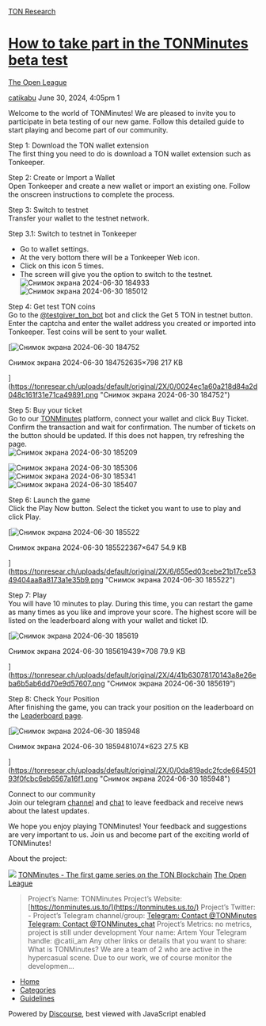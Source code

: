 [TON Research](/)

# [How to take part in the TONMinutes beta test](/t/how-to-take-part-in-the-tonminutes-beta-test/26511)

[The Open League](/c/the-open-league/56) 

    

[catikabu](https://tonresear.ch/u/catikabu)   June 30, 2024, 4:05pm  1

Welcome to the world of TONMinutes! We are pleased to invite you to participate in beta testing of our new game. Follow this detailed guide to start playing and become part of our community.

Step 1: Download the TON wallet extension  
The first thing you need to do is download a TON wallet extension such as Tonkeeper.

Step 2: Create or Import a Wallet  
Open Tonkeeper and create a new wallet or import an existing one. Follow the onscreen instructions to complete the process.

Step 3: Switch to testnet  
Transfer your wallet to the testnet network.

Step 3.1: Switch to testnet in Tonkeeper

*   Go to wallet settings.
*   At the very bottom there will be a Tonkeeper Web icon.
*   Click on this icon 5 times.
*   The screen will give you the option to switch to the testnet.  
    ![Снимок экрана 2024-06-30 184933](https://tonresear.ch/uploads/default/original/2X/8/8aaf6988a243eb3c59108b37152ce4990b7c7a21.png)  
    ![Снимок экрана 2024-06-30 185012](https://tonresear.ch/uploads/default/original/2X/1/1fbc331a16f0ddc6e824c4e2bc576be7bc17bc6a.png)

Step 4: Get test TON coins  
Go to the [@testgiver\_ton\_bot](https://t.me/testgiver_ton_bot) bot and click the Get 5 TON in testnet button. Enter the captcha and enter the wallet address you created or imported into Tonkeeper. Test coins will be sent to your wallet.  

[![Снимок экрана 2024-06-30 184752](https://tonresear.ch/uploads/default/optimized/2X/0/0024ec1a60a218d84a2d048c161f31e71ca49891_2_397x500.png)

Снимок экрана 2024-06-30 184752635×798 217 KB

](https://tonresear.ch/uploads/default/original/2X/0/0024ec1a60a218d84a2d048c161f31e71ca49891.png "Снимок экрана 2024-06-30 184752")

Step 5: Buy your ticket  
Go to our [TONMinutes](https://tonminutes.us.to/tournament-detail/1) platform, connect your wallet and click Buy Ticket. Confirm the transaction and wait for confirmation. The number of tickets on the button should be updated. If this does not happen, try refreshing the page.  
![Снимок экрана 2024-06-30 185209](https://tonresear.ch/uploads/default/original/2X/e/eb670833d2b5b9d0244520b3e82f8f2a2af66740.png)

![Снимок экрана 2024-06-30 185306](https://tonresear.ch/uploads/default/original/2X/8/8eee56796d07b0788d99b7466aefeb323eef15b7.png)  
![Снимок экрана 2024-06-30 185341](https://tonresear.ch/uploads/default/original/2X/2/29160230b2bb78376349992f22930e533d491ee4.png)  
![Снимок экрана 2024-06-30 185407](https://tonresear.ch/uploads/default/original/2X/8/85752e91c546ec96b13ce88ed02fefab38d67a2f.png)

Step 6: Launch the game  
Click the Play Now button. Select the ticket you want to use to play and click Play.  

[![Снимок экрана 2024-06-30 185522](https://tonresear.ch/uploads/default/optimized/2X/6/655ed03cebe21b17ce5349404aa8a8173a1e35b9_2_283x500.png)

Снимок экрана 2024-06-30 185522367×647 54.9 KB

](https://tonresear.ch/uploads/default/original/2X/6/655ed03cebe21b17ce5349404aa8a8173a1e35b9.png "Снимок экрана 2024-06-30 185522")

Step 7: Play  
You will have 10 minutes to play. During this time, you can restart the game as many times as you like and improve your score. The highest score will be listed on the leaderboard along with your wallet and ticket ID.  

[![Снимок экрана 2024-06-30 185619](https://tonresear.ch/uploads/default/optimized/2X/4/41b63078170143a8e26eba6b5ab6dd70e9d57607_2_310x500.png)

Снимок экрана 2024-06-30 185619439×708 79.9 KB

](https://tonresear.ch/uploads/default/original/2X/4/41b63078170143a8e26eba6b5ab6dd70e9d57607.png "Снимок экрана 2024-06-30 185619")

Step 8: Check Your Position  
After finishing the game, you can track your position on the leaderboard on the [Leaderboard page](https://tonminutes.us.to/leaderboard/1).  

[![Снимок экрана 2024-06-30 185948](https://tonresear.ch/uploads/default/optimized/2X/0/0da819adc2fcde66450193f0fcbc6eb6567a16f1_2_690x400.png)

Снимок экрана 2024-06-30 1859481074×623 27.5 KB

](https://tonresear.ch/uploads/default/original/2X/0/0da819adc2fcde66450193f0fcbc6eb6567a16f1.png "Снимок экрана 2024-06-30 185948")

Connect to our community  
Join our telegram [channel](https://t.me/TONMinutes) and [chat](https://t.me/TONMinutes_chat) to leave feedback and receive news about the latest updates.

We hope you enjoy playing TONMinutes! Your feedback and suggestions are very important to us. Join us and become part of the exciting world of TONMinutes!

About the project:

![](https://tonresear.ch/letter_avatar_proxy/v4/letter/c/f475e1/48.png) [TONMinutes - The first game series on the TON Blockchain](https://tonresear.ch/t/tonminutes-the-first-game-series-on-the-ton-blockchain/26376) [The Open League](/c/the-open-league/56)

> Project’s Name: TONMinutes Project’s Website: [https://tonminutes.us.to/](https://tonminutes.us.to/) Project’s Twitter: - Project’s Telegram channel/group: [Telegram: Contact @TONMinutes](https://t.me/TONMinutes) [Telegram: Contact @TONMinutes\_chat](https://t.me/TONMinutes_chat) Project’s Metrics: no metrics, project is still under development Your name: Artem Your Telegram handle: @catii\_am Any other links or details that you want to share: What is TONMinutes? We are a team of 2 who are active in the hypercasual scene. Due to our work, we of course monitor the developmen…

 

*   [Home](/)
*   [Categories](/categories)
*   [Guidelines](/guidelines)

Powered by [Discourse](https://www.discourse.org), best viewed with JavaScript enabled